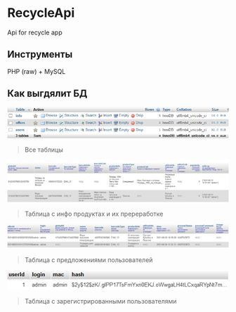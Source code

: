 # RecycleApi
Api for recycle app

Инструменты
-----------
PHP (raw) + MySQL

Как выгдялит БД
---------------

[![N|Solid](https://github.com/Kamshanski/RecycleApi/blob/master/_github_resourses/AllTables.PNG?raw=true)]()

> Все таблицы

[![N|Solid](https://github.com/Kamshanski/RecycleApi/blob/master/_github_resourses/Table_info.PNG?raw=true)]()

> Таблица с инфо продуктах и их пререработке

[![N|Solid](https://github.com/Kamshanski/RecycleApi/blob/master/_github_resourses/Table_offers.PNG?raw=true)]()

> Таблица с предложениями пользователей

[![N|Solid](https://github.com/Kamshanski/RecycleApi/blob/master/_github_resourses/Table_users.PNG?raw=true)]()

> Таблица с зарегистрированными пользователями


